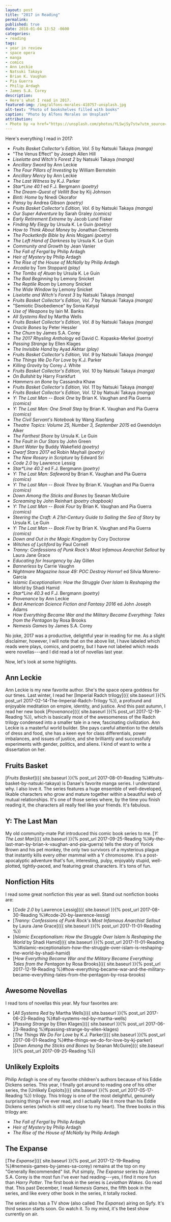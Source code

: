 ```yaml
---
layout: post
title: "2017 in Reading"
permalink:
published: true
date: 2018-01-04 13:52 -0600
categories:
- reading
tags:
- year in review
- space opera
- manga
- comics
- Ann Leckie
- Natsuki Takaya
- Brian K. Vaughan
- Pia Guerra
- Philip Ardagh
- James S.A. Corey
description:
- Here's what I read in 2017.
featured-img: /img/alfons-morales-410757-unsplash.jpg
alt-text: "Photo of bookshelves filled with books"
caption: "Photo by Alfons Morales on Unsplash"
attribution:
- Photo by <a href="https://unsplash.com/photos/YLSwjSy7stw?utm_source=unsplash&utm_medium=referral&utm_content=creditCopyText">Alfons Morales</a> on <a href="https://unsplash.com/?utm_source=unsplash&utm_medium=referral&utm_content=creditCopyText">Unsplash</a>
---
```


Here's everything I read in 2017:

- _Fruits Basket Collector's Edition, Vol. 5_ by Natsuki Takaya _(manga)_
- "The Venus Effect" by Joseph Allen Hill
- _Liselotte and Witch's Forest 2_ by Natsuki Takaya _(manga)_
- _Ancillary Sword_ by Ann Leckie
- _The Four Pillars of Investing_ by William Bernstein
- _Ancillary Mercy_ by Ann Leckie
- _The Last Witness_ by K.J. Parker
- _Star*Line 40.1_ ed F.J. Bergmann _(poetry)_
- _The Dream-Quest of Vellitt Boe_ by Kij Johnson
- _Binti: Home_ by Nnedi Okorafor
- _Pansy_ by Andrea Gibson _(poetry)_
- _Fruits Basket Collector's Edition, Vol. 6_ by Natsuki Takaya _(manga)_
- _Our Super Adventure_ by Sarah Graley _(comics)_
- _Early Retirement Extreme_ by Jacob Lund Fisker
- _Finding My Elegy_ by Ursula K. Le Guin _(poetry)_
- _How to Think About Money_ by Jonathan Clements
- _The Pocketknife Bible_ by Anis Mojgani _(poetry)_
- _The Left Hand of Darkness_ by Ursula K. Le Guin
- _Community and Growth_ by Jean Vanier
- _The Fall of Fergal_ by Philip Ardagh
- _Heir of Mystery_ by Philip Ardagh
- _The Rise of the House of McNally_ by Philip Ardagh
- _Arcadia_ by Tom Stoppard _(play)_
- _The Tombs of Atuan_ by Ursula K. Le Guin
- _The Bad Beginning_ by Lemony Snicket
- _The Reptile Room_ by Lemony Snicket
- _The Wide Window_ by Lemony Snicket
- _Liselotte and Witch's Forest 3_ by Natsuki Takaya _(manga)_
- _Fruits Basket Collector's Edition, Vol. 7_ by Natsuki Takaya _(manga)_
- "Semiotic Disobedience" by Sonia Katyal
- _Use of Weapons_ by Iain M. Banks
- _All Systems Red_ by Martha Wells
- _Fruits Basket Collector's Edition, Vol. 8_ by Natsuki Takaya _(manga)_
- _Oracle Bones_ by Peter Hessler
- _The Churn_ by James S.A. Corey
- _The 2017 Rhysling Anthology_ ed David C. Kopaska-Merkel _(poetry)_
- _Passing Strange_ by Ellen Klages
- _The Invisible Hand_ by Ayad Akhtar _(play)_
- _Fruits Basket Collector's Edition, Vol. 9_ by Natsuki Takaya _(manga)_
- _The Things We Do For Love_ by K.J. Parker
- _Killing Gravity_ by Corey J. White
- _Fruits Basket Collector's Edition, Vol. 10_ by Natsuki Takaya _(manga)_
- _On Bullshit_ by Harry Frankfurt
- _Hammers on Bone_ by Cassandra Khaw
- _Fruits Basket Collector's Edition, Vol. 11_ by Natsuki Takaya _(manga)_
- _Fruits Basket Collector's Edition, Vol. 12_ by Natsuki Takaya _(manga)_
- _Y: The Last Man -- Book One_ by Brian K. Vaughan and Pia Guerra _(comics)_
- _Y: The Last Man: One Small Step_ by Brian K. Vaughan and Pia Guerra _(comics)_
- _The Civil Servant's Notebook_ by Wang Xiaofang
- _Theatre Topics: Volume 25, Number 3, September 2015_ ed Gwendolyn Alker
- _The Farthest Shore_ by Ursula K. Le Guin
- _The Fault in Our Stars_ by John Green
- _Stunt Water_ by Buddy Wakefield _(poetry)_
- _Dwarf Stars 2017_ ed Robin Mayhall _(poetry)_
- _The New Rosary in Scripture_ by Edward Sri
- _Code 2.0_ by Lawrence Lessig
- _Star*Line 40.2_ ed F.J. Bergmann _(poetry)_
- _Y: The Last Man: Safeword_ by Brian K. Vaughan and Pia Guerra _(comics)_
- _Y: The Last Man -- Book Three_ by Brian K. Vaughan and Pia Guerra _(comics)_
- _Down Among the Sticks and Bones_ by Seanan McGuire
- _Screaming_ by John Reinhart _(poetry chapbook)_
- _Y: The Last Man -- Book Four_ by Brian K. Vaughan and Pia Guerra _(comics)_
- _Steering the Craft: A 21st-Century Guide to Sailing the Sea of Story_ by Ursula K. Le Guin
- _Y: The Last Man -- Book Five_ by Brian K. Vaughan and Pia Guerra _(comics)_
- _Down and Out in the Magic Kingdom_ by Cory Doctorow
- _Witches of Lychford_ by Paul Cornell
- _Tranny: Confessions of Punk Rock's Most Infamous Anarchist Sellout_ by Laura Jane Grace
- _Educating for Insurgency_ by Jay Gillen
- _Bannerless_ by Carrie Vaughn
- _Nightmare Magazine Issue 49: POC Destroy Horror!_ ed Silvia Moreno-Garcia
- _Islamic Exceptionalism: How the Struggle Over Islam Is Reshaping the World_ by Shadi Hamid
- _Star*Line 40.3_ ed F.J. Bergmann _(poetry)_
- _Provenance_ by Ann Leckie
- _Best American Science Fiction and Fantasy 2016_ ed John Joseph Adams
- _How Everything Became War and the Military Became Everything: Tales from the Pentagon_ by Rosa Brooks
- _Nemesis Games_ by James S.A. Corey

No joke, 2017 was a productive, delightful year in reading for me. As a slight disclaimer, however, I will note that on the above list, I have labeled which reads were plays, comics, and poetry, but I have not labeled which reads were novellas---and I did read a lot of novellas last year.

Now, let's look at some highlights.

## Ann Leckie

Ann Leckie is my new favorite author. She's the space opera goddess for our times. Last winter, I read her [Imperial Radch trilogy]({{ site.baseurl }}{% post_url 2017-02-14-The-Imperial-Radch-Trilogy %}), a profound and enjoyable meditation on empire, identity, and justice. And this past autumn, I read her new book [*Provenance*]({{ site.baseurl }}{% post_url 2017-12-19-Reading %}), which is basically most of the awesomeness of the Radch trilogy condensed into a smaller tale in a new, fascinating civilization. Ann Leckie is a masterful world builder. She pays careful attention to the details of dress and food, she has a keen eye for class differentials, power imbalances, and issues of justice, and she brilliantly and successfully experiments with gender, politics, and aliens. I kind of want to write a dissertation on her.

## Fruits Basket

[*Fruits Basket*]({{ site.baseurl }}{% post_url 2017-08-01-Reading %}#fruits-basket-by-natsuki-takaya) is Danae's favorite manga series. I understand why. I also love it. The series features a huge ensemble of well-developed, likable characters who grow and mature together within a beautiful web of mutual relationships. It's one of those series where, by the time you finish reading it, the characters all really feel like your friends. It's fabulous.

## Y: The Last Man

My old community-mate Pat introduced this comic book series to me.
[*Y: The Last Man*]({{ site.baseurl }}{% post_url 2017-09-25-Reading %}#y-the-last-man-by-brian-k-vaughan-and-pia-guerra) tells the story of Yorick Brown and his pet monkey, the only two survivors of a mysterious plague that instantly kills every other mammal with a Y chromosome. It's a post-apocalyptic adventure that's fun, interesting, pulpy, enjoyably stupid, well-plotted, tightly-paced, and featuring great characters. It's tons of fun.

## Nonfiction Hits

I read some great nonfiction this year as well. Stand out nonfiction books are:

- [_Code 2.0_ by Lawrence Lessig]({{ site.baseurl }}{% post_url 2017-08-30-Reading %}#code-20-by-lawrence-lessig)
- [_Tranny: Confessions of Punk Rock's Most Infamous Anarchist Sellout_ by Laura Jane Grace]({{ site.baseurl }}{% post_url 2017-11-01-Reading %})
- [_Islamic Exceptionalism: How the Struggle Over Islam Is Reshaping the World_ by Shadi Hamid]({{ site.baseurl }}{% post_url 2017-11-01-Reading %}#islamic-exceptionalism-how-the-struggle-over-islam-is-reshaping-the-world-by-shadi-hamid)
- [_How Everything Became War and the Military Became Everything: Tales from the Pentagon_ by Rosa Brooks]({{ site.baseurl }}{% post_url 2017-12-19-Reading %}#how-everything-became-war-and-the-military-became-everything-tales-from-the-pentagon-by-rosa-brooks)

## Awesome Novellas

I read tons of novellas this year. My four favorites are:

- [_All Systems Red_ by Martha Wells]({{ site.baseurl }}{% post_url 2017-06-23-Reading %}#all-systems-red-by-martha-wells)
- [_Passing Strange_ by Ellen Klages]({{ site.baseurl }}{% post_url 2017-06-23-Reading %}#passing-strange-by-ellen-klages)
- [_The Things We Do For Love_ by K.J. Parker]({{ site.baseurl }}{% post_url 2017-08-01-Reading %}#the-things-we-do-for-love-by-kj-parker)
- [_Down Among the Sticks and Bones_ by Seanan McGuire]({{ site.baseurl }}{% post_url 2017-09-25-Reading %})

## Unlikely Exploits

Philip Ardagh is one of my favorite children's authors because of his Eddie Dickens series. This year, I finally got around to reading one of his other series, the [Unlikely Exploits]({{ site.baseurl }}{% post_url 2017-05-17-Reading %}) trilogy. This trilogy is one of the most delightful, genuinely surprising things I've ever read, and I actually like it more than his Eddie Dickens series (which is still very close to my heart). The three books in this trilogy are:

- _The Fall of Fergal_ by Philip Ardagh
- _Heir of Mystery_ by Philip Ardagh
- _The Rise of the House of McNally_ by Philip Ardagh

## The Expanse

[*The Expanse*]({{ site.baseurl }}{% post_url 2017-12-19-Reading %}#nemesis-games-by-james-sa-corey) remains at the top on my "Generally Recommended" list. Put simply, *The Expanse* series by James S.A. Corey is the most fun I've ever had reading---yes, I find it more fun than *Harry Potter*. The first book in the series is *Leviathan Wakes*. Go read that. This past December, I read *Nemesis Games*, the fifth book in the series, and like every other book in the series, it totally rocked.

The series also has a TV show (also called *The Expanse*) airing on Syfy. It's third season starts soon. Go watch it. To my mind, it's the best show currently on air.

